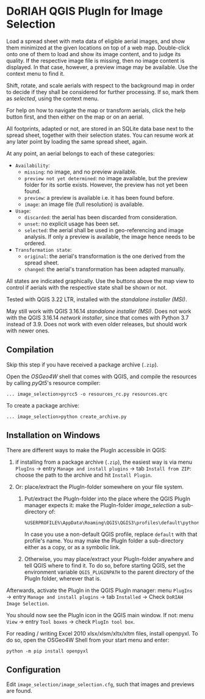 # DoRIAH QGIS PlugIn for Image Selection

Load a spread sheet with meta data of eligible aerial images, and show them minimized at the given locations on top of a web map. Double-click onto one of them to load and show its image content, and to judge its quality. If the respective image file is missing, then no image content is displayed. In that case, however, a preview image may be available. Use the context menu to find it.

Shift, rotate, and scale aerials with respect to the background map in order to decide if they shall be considered for further processing. If so, mark them as *selected*, using the context menu.

For help on how to navigate the map or transform aerials, click the help button first, and then either on the map or on an aerial.

All footprints, adapted or not, are stored in an SQLite data base next to the spread sheet, together with their selection states. You can resume work at any later point by loading the same spread sheet, again.

At any point, an aerial belongs to each of these categories:

- `Availability`:
  - `missing`: no image, and no preview available.
  - `preview not yet determined`: no image available, but the preview folder for its sortie exists. However, the preview has not yet been found.
  - `preview`:  a preview is available i.e. it has been found before.
  - `image`: an image file (full resolution) is available.
- `Usage`:
  - `discarded`: the aerial has been discarded from consideration.
  - `unset`: no explicit usage has been set.
  - `selected`: the aerial shall be used in geo-referencing and image analysis. If only a preview is available, the image hence needs to be ordered.
- `Transformation state`:
  - `original`: the aerial's transformation is the one derived from the spread sheet.
  - `changed`: the aerial's transformation has been adapted manually.

All states are indicated graphically. Use the buttons above the map view to control if aerials with the respective state shall be shown or not.

Tested with QGIS 3.22 LTR, installed with the *standalone installer (MSI)*.

May still work with QGIS 3.16.14 *standalone installer (MSI)*. Does not work with the QGIS 3.16.14 *network installer*, since that comes with Python 3.7 instead of 3.9.  Does not work with even older releases, but should work with newer ones.

## Compilation

Skip this step if you have received a package archive (`.zip`).

Open the *OSGeo4W* shell that comes with QGIS, and compile the resources by calling *pyQt5*'s resource compiler:

```
... image_selection>pyrcc5 -o resources_rc.py resources.qrc
```

To create a package archive:

```
... image_selection>python create_archive.py
```

## Installation on Windows

There are different ways to make the PlugIn accessible in QGIS:

1. if installing from a package archive (`.zip`), the easiest way is via menu `PlugIns` → entry `Manage and install plugins` → tab `Install from ZIP`: choose the path to the archive and hit `Install Plugin`.

2. Or: place/extract the PlugIn-folder somewhere on your file system. 

   1. Put/extract the PlugIn-folder into the place where the QGIS PlugIn manager expects it: make the PlugIn-folder *image_selection* a sub-directory of:

      ```
      %USERPROFILE%\AppData\Roaming\QGIS\QGIS3\profiles\default\python\plugins
      ```

      In case you use a non-default QGIS profile, replace `default` with that profile's name. You may make the PlugIn folder a sub-directory either as a copy, or as a symbolic link.

   2. Otherwise, you may place/extract your PlugIn-folder anywhere and tell QGIS where to find it. To do so, before starting QGIS, set the environment variable `QGIS_PLUGINPATH` to the parent directory of the PlugIn folder, wherever that is.


Afterwards, activate the PlugIn in the QGIS PlugIn manager: menu `PlugIns` → entry `Manage and install plugins` → tab `Installed` → Check `DoRIAH Image Selection`.

You should now see the PlugIn icon in the QGIS main window. If not: menu `View` → entry `Tool boxes` → check `PlugIn tool box`.

For reading / writing Excel 2010 xlsx/xlsm/xltx/xltm files, install openpyxl. To do so, open the OSGeo4W Shell from your start menu and enter:
```
python -m pip install openpyxl
```

## Configuration

Edit `image_selection/image_selection.cfg`, such that images and previews are found.